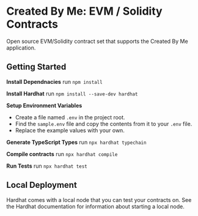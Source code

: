 # Created By Me: EVM / Solidity Contracts
Open source EVM/Solidity contract set that supports the Created By Me application.

## Getting Started
**Install Dependnacies**
run `npm install`

**Install Hardhat**
run `npm install --save-dev hardhat`

**Setup Environment Variables**
- Create a file named `.env` in the project root.
- Find the `sample.env` file and copy the contents from it to your `.env` file.
- Replace the example values with your own.

**Generate TypeScript Types**
run `npx hardhat typechain`

**Compile contracts**
run `npx hardhat compile`

**Run Tests**
run `npx hardhat test`

## Local Deployment
Hardhat comes with a local node that you can test your contracts on. See the Hardhat documentation for information about starting a local node.